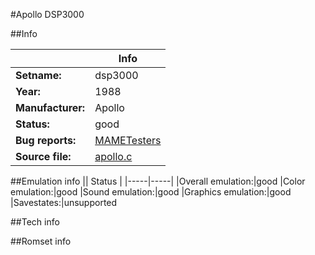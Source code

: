 #Apollo DSP3000

##Info

||Info|
|-----|-----|
|**Setname:**|dsp3000
|**Year:**|1988
|**Manufacturer:**|Apollo
|**Status:**|good
|**Bug reports:**|[MAMETesters](http://mametesters.org/view_all_set.php?type=1&temporary=y&search=apollo.c)
|**Source file:**|[apollo.c](https://github.com/mamedev/mame/blob/master/src/mess/drivers/apollo.c)

##Emulation info
|| Status |
|-----|-----|
|Overall emulation:|good
|Color emulation:|good
|Sound emulation:|good
|Graphics emulation:|good
|Savestates:|unsupported

##Tech info

##Romset info

<!--- START OF EDITED COMMENT DO NOT TOUCH TEXT ABOVE-->
